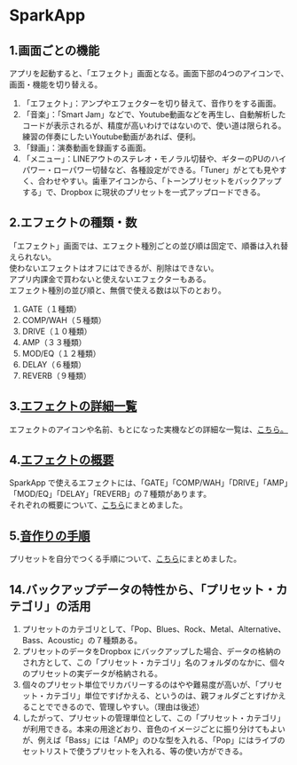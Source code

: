 # SparkApp
## 1.画面ごとの機能
アプリを起動すると、「エフェクト」画面となる。画面下部の4つのアイコンで、画面・機能を切り替える。
1. 「エフェクト」：アンプやエフェクターを切り替えて、音作りをする画面。  
2. 「音楽」：「Smart Jam」などで、Youtube動画などを再生し、自動解析したコードが表示されるが、精度が高いわけではないので、使い道は限られる。練習の伴奏にしたいYoutube動画があれば、便利。  
3. 「録画」：演奏動画を録画する画面。  
4. 「メニュー」：LINEアウトのステレオ・モノラル切替や、ギターのPUのハイパワー・ローパワー切替など、各種設定ができる。「Tuner」がとても見やすく、合わせやすい。歯車アイコンから、「トーンプリセットをバックアップする」で、Dropbox に現状のプリセットを一式アップロードできる。  
  
## 2.エフェクトの種類・数
「エフェクト」画面では、エフェクト種別ごとの並び順は固定で、順番は入れ替えられない。  
使わないエフェクトはオフにはできるが、削除はできない。  
アプリ内課金で買わないと使えないエフェクターもある。  
エフェクト種別の並び順と、無償で使える数は以下のとおり。  
  
1. GATE（１種類）
2. COMP/WAH（５種類）
3. DRIVE（１０種類）
4. AMP（３３種類）
5. MOD/EQ（１２種類）
6. DELAY（６種類）
7. REVERB（９種類）
  
## 3.[エフェクトの詳細一覧](./EfectsList.md)
エフェクトのアイコンや名前、もとになった実機などの詳細な一覧は、[こちら。](./EfectsList.md)  
  
## 4.[エフェクトの概要](./EfectsMemo.md)
SparkApp で使えるエフェクトには、「GATE」「COMP/WAH」「DRIVE」「AMP」「MOD/EQ」「DELAY」「REVERB」の７種類があります。  
それぞれの概要について、[こちら](./EfectsMemo.md)にまとめました。
  
## 5.[音作りの手順](./HowToMakePreset.md)
プリセットを自分でつくる手順について、[こちら](./HowToMakePreset.md)にまとめました。
  
## 14.バックアップデータの特性から、「プリセット・カテゴリ」の活用
1. プリセットのカテゴリとして、「Pop、Blues、Rock、Metal、Alternative、Bass、Acoustic」の７種類ある。
2. プリセットのデータをDropbox にバックアップした場合、データの格納のされ方として、この「プリセット・カテゴリ」名のフォルダのなかに、個々のプリセットの実データが格納される。
3. 個々のプリセット単位でリカバリーするのはやや難易度が高いが、「プリセット・カテゴリ」単位ですげかえる、というのは、親フォルダごとすげかえることでできるので、管理しやすい。（理由は後述）
4. したがって、プリセットの管理単位として、この「プリセット・カテゴリ」が利用できる。本来の用途どおり、音色のイメージごとに振り分けてもよいが、例えば「Bass」には「AMP」のひな型を入れる、「Pop」にはライブのセットリストで使うプリセットを入れる、等の使い方ができる。

